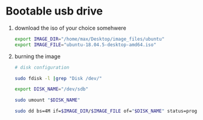 # Bootable usb drive

1. download the iso of your choice somehwere

    ```bash
    export IMAGE_DIR="/home/max/Desktop/image_files/ubuntu"
    export IMAGE_FILE="ubuntu-18.04.5-desktop-amd64.iso"
    ```

2. burning the image

    ```bash
    # disk configuration

    sudo fdisk -l |grep "Disk /dev/"

    export DISK_NAME="/dev/sdb"

    sudo umount "$DISK_NAME"

    sudo dd bs=4M if=$IMAGE_DIR/$IMAGE_FILE of="$DISK_NAME" status=progress oflag=sync

    ```
